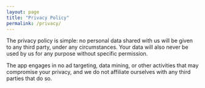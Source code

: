 ```yaml
---
layout: page
title: "Privacy Policy"
permalink: /privacy/
---
```

The privacy policy is simple: no personal data shared with us will be
given to any third party, under any circumstances. Your data will also
never be used by us for any purpose without specific permission.

The app engages in no ad targeting, data mining, or other activities
that may compromise your privacy, and we do not affiliate ourselves with
any third parties that do so.
